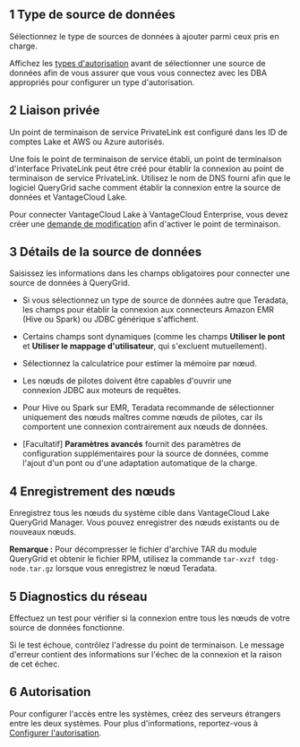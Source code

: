 1 Type de source de données
---------------------------

Sélectionnez le type de sources de données à ajouter parmi ceux pris en charge.

Affichez les [types d'autorisation](bbw1687364943833.md) avant de sélectionner une source de données afin de vous assurer que vous vous connectez avec les DBA appropriés pour configurer un type d'autorisation.

2 Liaison privée
----------------

Un point de terminaison de service PrivateLink est configuré dans les ID de comptes Lake et AWS ou Azure autorisés.

Une fois le point de terminaison de service établi, un point de terminaison d'interface PrivateLink peut être créé pour établir la connexion au point de terminaison de service PrivateLink. Utilisez le nom de DNS fourni afin que le logiciel QueryGrid sache comment établir la connexion entre la source de données et VantageCloud Lake.

Pour connecter VantageCloud Lake à VantageCloud Enterprise, vous devez créer une [demande de modification](yml1671157089031.md) afin d'activer le point de terminaison.

3 Détails de la source de données
---------------------------------

Saisissez les informations dans les champs obligatoires pour connecter une source de données à QueryGrid.

-   Si vous sélectionnez un type de source de données autre que Teradata, les champs pour établir la connexion aux connecteurs Amazon EMR (Hive ou Spark) ou JDBC générique s'affichent.

-   Certains champs sont dynamiques (comme les champs **Utiliser le pont** et **Utiliser le mappage d'utilisateur**, qui s'excluent mutuellement).

-   Sélectionnez la calculatrice pour estimer la mémoire par nœud.

-   Les nœuds de pilotes doivent être capables d'ouvrir une connexion JDBC aux moteurs de requêtes.

-   Pour Hive ou Spark sur EMR, Teradata recommande de sélectionner uniquement des nœuds maîtres comme nœuds de pilotes, car ils comportent une connexion contrairement aux nœuds de données.

-   \[Facultatif\] **Paramètres avancés** fournit des paramètres de configuration supplémentaires pour la source de données, comme l'ajout d'un pont ou d'une adaptation automatique de la charge.

4 Enregistrement des nœuds
--------------------------

Enregistrez tous les nœuds du système cible dans VantageCloud Lake QueryGrid Manager. Vous pouvez enregistrer des nœuds existants ou de nouveaux nœuds.

**Remarque :** Pour décompresser le fichier d'archive TAR du module QueryGrid et obtenir le fichier RPM, utilisez la commande `tar-xvzf tdqg-node.tar.gz` lorsque vous enregistrez le nœud Teradata.

5 Diagnostics du réseau
-----------------------

Effectuez un test pour vérifier si la connexion entre tous les nœuds de votre source de données fonctionne.

Si le test échoue, contrôlez l'adresse du point de terminaison. Le message d'erreur contient des informations sur l'échec de la connexion et la raison de cet échec.

6 Autorisation
--------------

Pour configurer l'accès entre les systèmes, créez des serveurs étrangers entre les deux systèmes. Pour plus d'informations, reportez-vous à [Configurer l'autorisation](bbw1687364943833.md).
